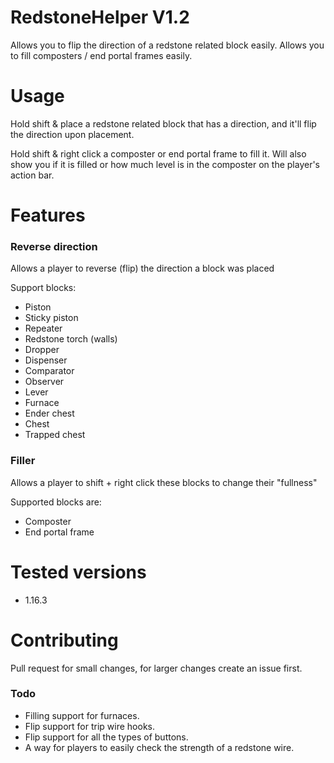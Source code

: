 # RedstoneHelper V1.2
Allows you to flip the direction of a redstone related block easily.
Allows you to fill composters / end portal frames easily.

# Usage
Hold shift & place a redstone related block that has a direction, and it'll flip the direction upon placement.

Hold shift & right click a composter or end portal frame to fill it. Will also show you if it is filled or how much level is in the composter on the player's action bar.



# Features
### Reverse direction
Allows a player to reverse (flip) the direction a block was placed

Support blocks:
* Piston
* Sticky piston
* Repeater
* Redstone torch (walls)
* Dropper
* Dispenser
* Comparator
* Observer
* Lever
* Furnace
* Ender chest
* Chest
* Trapped chest
### Filler
Allows a player to shift + right click these blocks to change their "fullness"

Supported blocks are:
* Composter
* End portal frame



# Tested versions
* 1.16.3

# Contributing
Pull request for small changes, for larger changes create an issue first.

### Todo
* Filling support for furnaces.
* Flip support for trip wire hooks.
* Flip support for all the types of buttons.
* A way for players to easily check the strength of a redstone wire.
